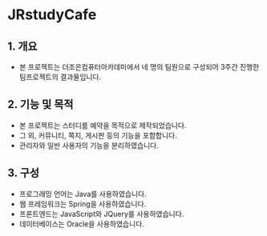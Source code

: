 # JRstudyCafe

## 1. 개요
  - 본 프로젝트는 더조은컴퓨터아카데미에서 네 명의 팀원으로 구성되어 3주간 진행한 팀프로젝트의 결과물입니다.

  
## 2. 기능 및 목적
  - 본 프로젝트는 스터디룸 예약을 목적으로 제작되었습니다. 
  - 그 외, 커뮤니티, 쪽지, 게시판 등의 기능을 포함합니다.
  - 관리자와 일반 사용자의 기능을 분리하였습니다.
  
## 3. 구성
  - 프로그래밍 언어는 Java를 사용하였습니다.
  - 웹 프레임워크는 Spring을 사용하였습니다.
  - 프론트엔드는 JavaScript와 JQuery를 사용하였습니다.
  - 데이터베이스는 Oracle을 사용하였습니다.
  
